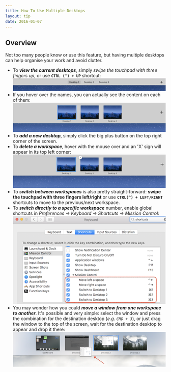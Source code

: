 ```yaml
---
title: How To Use Multiple Desktops
layout: tip
date: 2016-01-07
---
```


## Overview

Not too many people know or use this feature, but having multiple desktops can help organise your work and avoid clutter.
 
* To __*view the current desktops*__, simply *swipe the touchpad with three fingers up*, or use **```CTRL (^) + UP```** shortcut: 
![desktops-show](/assets/images/tips/desktops-show.png)
* If you hover over the names, you can actually see the content on each of them:
![desktops-show-large](/assets/images/tips/desktops-show-large.png)
* To __*add a new desktop*__, simply click the big plus button on the top right corner of the screen.
* To __*delete a workspace*__, hover with the mouse over and an 'X' sign will appear in its top left corner:
![desktops-delete](/assets/images/tips/desktops-delete.png)
* To __*switch between workspaces*__ is also pretty straight-forward: **swipe the touchpad with three fingers left/right** or use **```CTRL(^) + LEFT/RIGHT```** shortcuts to move to the previous/next workspace. 
* To __*switch directly to a specific workspace*__ number, enable global shortcuts in *Preferences → Keyboard → Shortcuts → Mission Control*:
![desktops-switch](/assets/images/tips/desktops-switch.png)
* You may wonder how you could __*move a window from one workspace to another*__. It's possible and very simple: select the window and press the combination for the destination desktop (*e.g. ```CMD + 3```*), or just drag the window to the top of the screen, wait for the destination desktop to appear and drop it there:
![desktops-move](/assets/images/tips/desktops-move.png)
